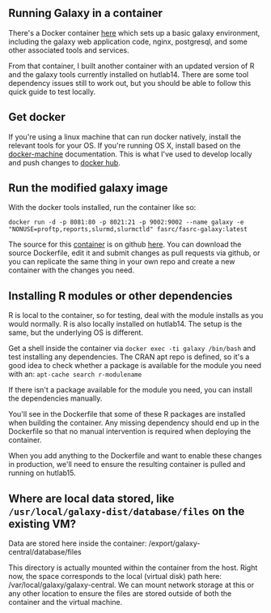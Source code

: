 Running Galaxy in a container
-----------------------------

There's a Docker container [here](https://hub.docker.com/r/bgruening/galaxy-stable) which sets up a basic galaxy environment, including the galaxy web application code, nginx, postgresql, and some other associated tools and services.

From that container, I built another container with an updated version of R and the galaxy tools currently installed on hutlab14. There are some tool dependency issues still to work out, but you should be able to follow this quick guide to test locally.

Get docker
------------------

If you're using a linux machine that can run docker natively, install the relevant tools for your OS. If you're running OS X, install based on the [docker-machine](https://docs.docker.com/machine/) documentation. This is what I've used to develop locally and push changes to [docker hub](https://hub.docker.com).


Run the modified galaxy image
--------------------------------

With the docker tools installed, run the container like so:

`docker run -d -p 8081:80 -p 8021:21 -p 9002:9002 --name galaxy -e "NONUSE=proftp,reports,slurmd,slurmctld" fasrc/fasrc-galaxy:latest`

The source for this [container](https://hub.docker.com/r/fasrc/fasrc-galaxy) is on github [here](https://github.com/fasrc/fasrc-galaxy). You can download the source Dockerfile, edit it and submit changes as pull requests via github, or you can replicate the same thing in your own repo and create a new container with the changes you need.

Installing R modules or other dependencies
---------------------------------------------

R is local to the container, so for testing, deal with the module installs as you would normally. R is also locally installed on hutlab14. The setup is the same, but the underlying OS is different.

Get a shell inside the container via `docker exec -ti galaxy /bin/bash` and test installing any dependencies. The CRAN apt repo is defined, so it's a good idea to check whether a package is available for the module you need with an: `apt-cache search r-modulename`

If there isn't a package available for the module you need, you can install the dependencies manually.

You'll see in the Dockerfile that some of these R packages are installed when building the container. Any missing dependency should end up in the Dockerfile so that no manual intervention is required when deploying the container.

When you add anything to the Dockerfile and want to enable these changes in production, we'll need to ensure the resulting container is pulled and running on hutlab15.

Where are local data stored, like `/usr/local/galaxy-dist/database/files` on the existing VM?
---------------------------------------------------------------------------------------------

Data are stored here inside the container: /export/galaxy-central/database/files

This directory is actually mounted within the container from the host. Right now, the space corresponds to the local (virtual disk) path here: /var/local/galaxy/galaxy-central. We can mount network storage at this or any other location to ensure the files are stored outside of both the container and the virtual machine.
